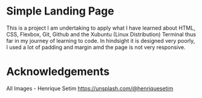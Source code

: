 # Simple Landing Page

This is a project I am undertaking to apply what I have learned about HTML, CSS, Flexbox, Git, Github and the Xubuntu (Linux Distribution) Terminal thus far in my journey of learning to code. In hindsight it is designed very poorly, I used a lot of padding and margin amd the page is not very responsive.

# Acknowledgements

All Images - Henrique Setim
https://unsplash.com/@henriquesetim